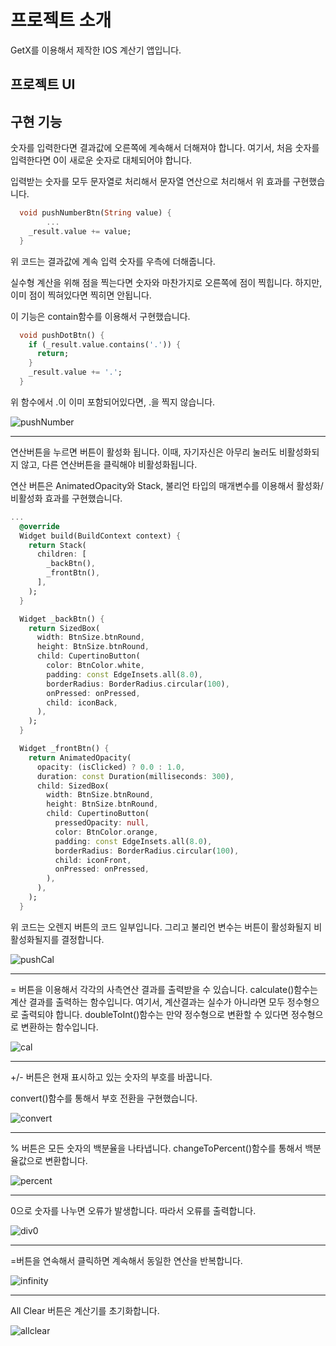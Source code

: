 # 프로젝트 소개

GetX를 이용해서 제작한 IOS 계산기 앱입니다.

## 프로젝트 UI


## 구현 기능

숫자를 입력한다면 결과값에 오른쪽에 계속해서 더해져야 합니다. 여기서, 처음 숫자를 입력한다면 0이 새로운 숫자로 대체되어야 합니다.

입력받는 숫자를 모두 문자열로 처리해서 문자열 연산으로 처리해서 위 효과를 구현했습니다.

```dart
  void pushNumberBtn(String value) {
        ...
    _result.value += value;
  }
```

위 코드는 결과값에 계속 입력 숫자를 우측에 더해줍니다.

실수형 계산을 위해 점을 찍는다면 숫자와 마찬가지로 오른쪽에 점이 찍힙니다. 하지만, 이미 점이 찍혀있다면 찍히면 안됩니다.

이 기능은 contain함수를 이용해서 구현했습니다.

```dart
  void pushDotBtn() {
    if (_result.value.contains('.')) {
      return;
    }
    _result.value += '.';
  }
```
위 함수에서 .이 이미 포함되어있다면, .을 찍지 않습니다.

![pushNumber](https://github.com/SangWook16074/my_ios_calculator/assets/108314973/62d4ed56-8ef8-4bea-824b-e026f0bdde6e)

----------------

연산버튼을 누르면 버튼이 활성화 됩니다. 이때, 자기자신은 아무리 눌러도 비활성화되지 않고, 다른 연산버튼을 클릭해야 비활성화됩니다.

연산 버튼은 AnimatedOpacity와 Stack, 불리언 타입의 매개변수를 이용해서 활성화/비활성화 효과를 구현했습니다.

```dart
...
  @override
  Widget build(BuildContext context) {
    return Stack(
      children: [
        _backBtn(),
        _frontBtn(),
      ],
    );
  }

  Widget _backBtn() {
    return SizedBox(
      width: BtnSize.btnRound,
      height: BtnSize.btnRound,
      child: CupertinoButton(
        color: BtnColor.white,
        padding: const EdgeInsets.all(8.0),
        borderRadius: BorderRadius.circular(100),
        onPressed: onPressed,
        child: iconBack,
      ),
    );
  }

  Widget _frontBtn() {
    return AnimatedOpacity(
      opacity: (isClicked) ? 0.0 : 1.0,
      duration: const Duration(milliseconds: 300),
      child: SizedBox(
        width: BtnSize.btnRound,
        height: BtnSize.btnRound,
        child: CupertinoButton(
          pressedOpacity: null,
          color: BtnColor.orange,
          padding: const EdgeInsets.all(8.0),
          borderRadius: BorderRadius.circular(100),
          child: iconFront,
          onPressed: onPressed,
        ),
      ),
    );
  }
```

위 코드는 오렌지 버튼의 코드 일부입니다. 그리고 불리언 변수는 버튼이 활성화될지 비활성화될지를 결정합니다.

![pushCal](https://github.com/SangWook16074/my_ios_calculator/assets/108314973/75937501-32ef-407f-a700-0c29bddd67bc)

-----------------

= 버튼을 이용해서 각각의 사측연산 결과를 출력받을 수 있습니다. calculate()함수는 계산 결과를 출력하는 함수입니다. 여기서, 계산결과는 실수가 아니라면 모두 정수형으로 출력되야 합니다. doubleToInt()함수는 만약 정수형으로 변환할 수 있다면 정수형으로 변환하는 함수입니다.

![cal](https://github.com/SangWook16074/my_ios_calculator/assets/108314973/094cd9ab-844e-48fd-a222-effc6abad602)

-----------------

+/- 버튼은 현재 표시하고 있는 숫자의 부호를 바꿉니다.

convert()함수를 통해서 부호 전환을 구현했습니다.

![convert](https://github.com/SangWook16074/my_ios_calculator/assets/108314973/d4eeb7a4-c44a-4ee2-8804-a220af81706b)

-----------------

% 버튼은 모든 숫자의 백분율을 나타냅니다. changeToPercent()함수를 통해서 백분율값으로 변환합니다.

![percent](https://github.com/SangWook16074/my_ios_calculator/assets/108314973/3b933693-2d15-447d-9995-ca0f678261c4)

-----------------

0으로 숫자를 나누면 오류가 발생합니다. 따라서 오류를 출력합니다.

![div0](https://github.com/SangWook16074/my_ios_calculator/assets/108314973/4e8b2c99-6369-4c03-b836-1ad8e92f11ae)

-----------------

=버튼을 연속해서 클릭하면 계속해서 동일한 연산을 반복합니다.

![infinity](https://github.com/SangWook16074/my_ios_calculator/assets/108314973/ec0156c4-9fe3-4da8-8b6f-5248e29546b5)

-----------------

All Clear 버튼은 계산기를 초기화합니다.

![allclear](https://github.com/SangWook16074/my_ios_calculator/assets/108314973/7aa0cd62-d9da-46ac-b98e-09695f97ffd5)


